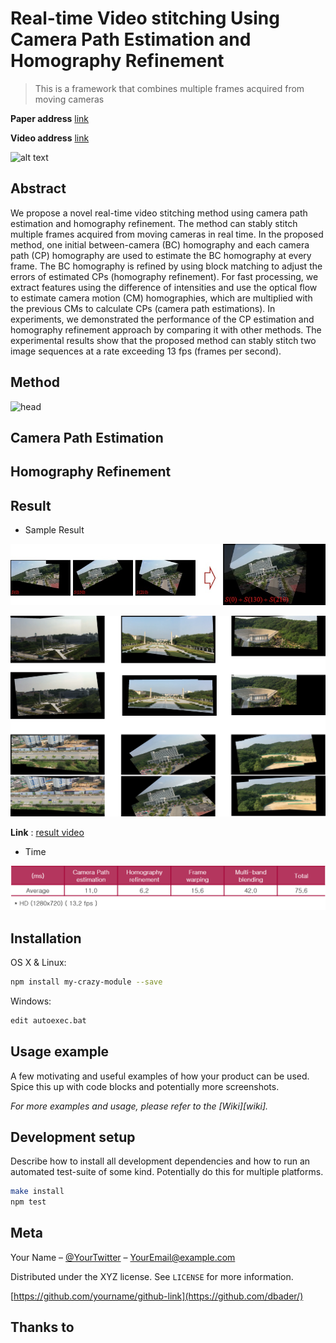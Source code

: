 # Real-time Video stitching Using Camera Path Estimation and Homography Refinement
> This is a framework that combines multiple frames acquired from moving cameras

**Paper address** [link](http://www.mdpi.com/2073-8994/10/1/4) 

**Video address** [link](https://sites.google.com/site/khuaris/home/video-stitching)



![alt text](https://github.com/wjy5446/Real-time-video-stitching/blob/master/image/abstract.png)



## Abstract

  We propose a novel real-time video stitching method using camera path estimation and homography refinement. The method can stably stitch multiple frames acquired from moving cameras in real time. In the proposed method, one initial between-camera (BC) homography and each camera path (CP) homography are used to estimate the BC homography at every frame. The BC homography is refined by using block matching to adjust the errors of estimated CPs (homography refinement). For fast processing, we extract features using the difference of intensities and use the optical flow to estimate camera motion (CM) homographies, which are multiplied with the previous CMs to calculate CPs (camera path estimations). In experiments, we demonstrated the performance of the CP estimation and homography refinement approach by comparing it with other methods. The experimental results show that the proposed method can stably stitch two image sequences at a rate exceeding 13 fps (frames per second).



## Method

![head](https://github.com/wjy5446/Real-time-video-stitching/blob/master/image/method.png)







## Camera Path Estimation



## Homography Refinement



## Result

- Sample Result

![head](\image\result2.png)

![head](\image\result.png)

**Link** : [result video](https://sites.google.com/site/khuaris/home/video-stitching)



- Time


![head](\image\result3.png)


## Installation

OS X & Linux:

```sh
npm install my-crazy-module --save
```

Windows:

```sh
edit autoexec.bat
```

## Usage example

A few motivating and useful examples of how your product can be used. Spice this up with code blocks and potentially more screenshots.

_For more examples and usage, please refer to the [Wiki][wiki]._

## Development setup

Describe how to install all development dependencies and how to run an automated test-suite of some kind. Potentially do this for multiple platforms.

```sh
make install
npm test
```



## Meta

Your Name – [@YourTwitter](https://twitter.com/dbader_org) – YourEmail@example.com

Distributed under the XYZ license. See ``LICENSE`` for more information.

[https://github.com/yourname/github-link](https://github.com/dbader/)



## Thanks to



